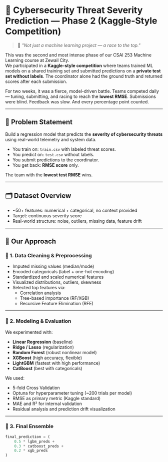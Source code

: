 # 🔐 Cybersecurity Threat Severity Prediction — Phase 2 (Kaggle-Style Competition)

> 🏁 _"Not just a machine learning project — a race to the top."_

This was the second and most intense phase of our CSAI 253 Machine Learning course at Zewail City.  
We participated in a **Kaggle-style competition** where teams trained ML models on a shared training set and submitted predictions on a **private test set without labels**. The coordinator alone had the ground truth and returned scores after each submission.

For two weeks, it was a fierce, model-driven battle. Teams competed daily — tuning, submitting, and racing to reach the **lowest RMSE**. Submissions were blind. Feedback was slow. And every percentage point counted.

---

## 🎯 Problem Statement

Build a regression model that predicts the **severity of cybersecurity threats** using real-world telemetry and system data.

- You train on: `train.csv` with labeled threat scores.
- You predict on: `test.csv` without labels.
- You submit predictions to the coordinator.
- You get back: **RMSE score** only.

The team with the **lowest test RMSE** wins.

---

## 🗂️ Dataset Overview

- ~50+ features: numerical + categorical, no context provided
- Target: continuous severity score
- Real-world structure: noise, outliers, missing data, feature drift

---

## 🧪 Our Approach

### 🔹 1. Data Cleaning & Preprocessing

- Imputed missing values (median/mode)
- Encoded categoricals (label + one-hot encoding)
- Standardized and scaled numerical features
- Visualized distributions, outliers, skewness
- Selected top features via:
  - Correlation analysis
  - Tree-based importance (RF/XGB)
  - Recursive Feature Elimination (RFE)

---

### 🔹 2. Modeling & Evaluation

We experimented with:

- **Linear Regression** (baseline)
- **Ridge / Lasso** (regularization)
- **Random Forest** (robust nonlinear model)
- **XGBoost** (high accuracy, flexible)
- **LightGBM** (fastest with high performance)
- **CatBoost** (best with categoricals)

We used:
- 5-fold Cross Validation
- Optuna for hyperparameter tuning (~200 trials per model)
- RMSE as primary metric (Kaggle standard)
- MAE and R² for internal validation
- Residual analysis and prediction drift visualization

---

### 🔹 3. Final Ensemble

```python
final_prediction = (
    0.5 * lgbm_preds +
    0.3 * catboost_preds +
    0.2 * xgb_preds
)
